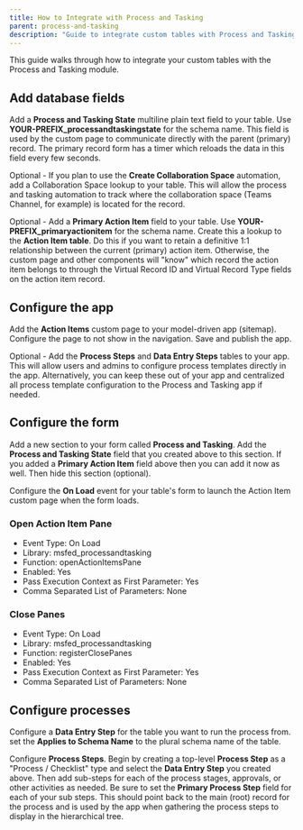 ```yaml
---
title: How to Integrate with Process and Tasking
parent: process-and-tasking
description: "Guide to integrate custom tables with Process and Tasking."
---
```


This guide walks through how to integrate your custom tables with the Process and Tasking module.

## Add database fields

Add a **Process and Tasking State** multiline plain text field to your table. Use **YOUR-PREFIX_processandtaskingstate** for the schema name. This field is used by the custom page to communicate directly with the parent (primary) record. The primary record form has a timer which reloads the data in this field every few seconds.

Optional - If you plan to use the **Create Collaboration Space** automation, add a Collaboration Space lookup to your table. This will allow the process and tasking automation to track where the collaboration space (Teams Channel, for example) is located for the record.

Optional - Add a **Primary Action Item** field to your table. Use **YOUR-PREFIX_primaryactionitem** for the schema name. Create this a lookup to the **Action Item table**. Do this if you want to retain a definitive 1:1 relationship between the current (primary) action item. Otherwise, the custom page and other components will "know" which record the action item belongs to through the Virtual Record ID and Virtual Record Type fields on the action item record.

## Configure the app

Add the **Action Items** custom page to your model-driven app (sitemap). Configure the page to not show in the navigation. Save and publish the app.

Optional - Add the **Process Steps** and **Data Entry Steps** tables to your app. This will allow users and admins to configure process templates directly in the app. Alternatively, you can keep these out of your app and centralized all process template configuration to the Process and Tasking app if needed.

## Configure the form

Add a new section to your form called **Process and Tasking**. Add the **Process and Tasking State** field that you created above to this section. If you added a **Primary Action Item** field above then you can add it now as well. Then hide this section (optional).

Configure the **On Load** event for your table's form to launch the Action Item custom page when the form loads.

### Open Action Item Pane

- Event Type: On Load
- Library: msfed_processandtasking
- Function: openActionItemsPane
- Enabled: Yes
- Pass Execution Context as First Parameter: Yes
- Comma Separated List of Parameters: None

### Close Panes

- Event Type: On Load
- Library: msfed_processandtasking
- Function: registerClosePanes
- Enabled: Yes
- Pass Execution Context as First Parameter: Yes
- Comma Separated List of Parameters: None

## Configure processes

Configure a **Data Entry Step** for the table you want to run the process from. set the **Applies to Schema Name** to the plural schema name of the table.

Configure **Process Steps**. Begin by creating a top-level **Process Step** as a "Process / Checklist" type and select the **Data Entry Step** you created above. Then add sub-steps for each of the process stages, approvals, or other activities as needed. Be sure to set the **Primary Process Step** field for each of your sub steps. This should point back to the main (root) record for the process and is used by the app when gathering the process steps to display in the hierarchical tree.
